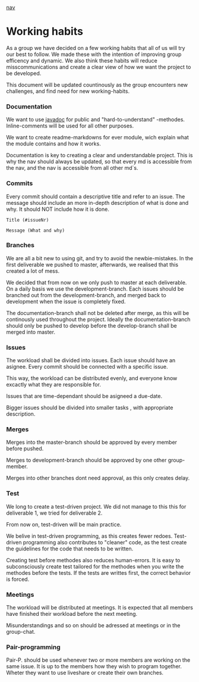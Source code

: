 [nav](nav.md)

# Working habits

As a group we have decided on a few working habits that all of us will try our best to follow. We made these with the intention of improving group efficency and dynamic. We also think these habits will reduce misscommunications and create a clear view of how we want the project to be developed.

This document will be updated countinously as the group encounters new challenges, and find need for new working-habits.

### Documentation

We want to use [javadoc](https://www.oracle.com/technical-resources/articles/java/javadoc-tool.html) for public and "hard-to-understand" -methodes. Inline-comments will be used for all other purposes.

We want to create readme-markdowns for ever module, wich explain what the module contains and how it works.

Documentation is key to creating a clear and understandable project. This is why the nav should always be updated, so that every md is accessible from the nav, and the nav is accessible from all other md`s.

### Commits

Every commit should contain a descriptive title and refer to an issue. The message should include an more in-depth description of what is done and why. It should NOT include how it is done.

    Title (#issueNr)

    Message (What and why)

### Branches

We are all a bit new to using git, and try to avoid the newbie-mistakes. In the first deliverable we pushed to master, afterwards, we realised that this created a lot of mess. 

We decided that from now on we only push to master at each deliverable. On a daily basis we use the development-branch. Each issues should be branched out from the development-branch, and merged back to development when the issue is completely fixed.

The documentation-branch shall not be deleted after merge, as this will be continously used throughout the project. Ideally the documentation-branch should only be pushed to develop before the develop-branch shall be merged into master.

### Issues

The workload shall be divided into issues. Each issue should have an asignee. Every commit should be connected with a specific issue.

This way, the workload can be distributed evenly, and everyone know excactly what they are responsible for.

Issues that are time-dependant should be asigneed a due-date.

Bigger issues should be divided into smaller tasks , with appropriate description.

### Merges

Merges into the master-branch should be approved by every member before pushed.

Merges to development-branch should be approved by one other group-member.

Merges into other branches dont need approval, as this only creates delay.

### Test

We long to create a test-driven project. We did not manage to this this for deliverable 1, we tried for deliverable 2.

From now on, test-driven will be main practice.

We belive in test-driven programming, as this creates fewer redoes. Test-driven programming also contributes to "cleaner" code, as the test create the guidelines for the code that needs to be written.

Creating test before methodes also reduces human-errors. It is easy to subconsciously create test tailored for the methodes when you write the methodes before the tests. If the tests are writtes first, the correct behavior is forced.

### Meetings

The workload will be distributed at meetings. It is expected that all members have finished their workload before the next meeting. 

Misunderstandings and so on should be adressed at meetings or in the group-chat.

### Pair-programming

Pair-P. should be used whenever two or more members are working on the same issue. It is up to the members how they wish to program together. Wheter they want to use liveshare or create their own branches.